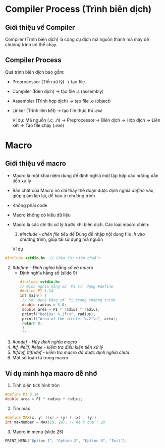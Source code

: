 # Compiler Process (Trình biên dịch)
 ## Giới thiệu về Compiler 
Compiler (Trình biên dịch) là công cụ dịch mã nguồn thành mã máy để chương trình có thể chạy. 

 ## Compiler Process
Quá trình biên dịch bao gồm: 
* Preprocessor (Tiền xử lý) -> tạo file *.*
* Compiler (Biên dịch) -> tạo file *.s* (assembly)
* Assembler (Trình hợp dịch) -> tạo file *.o* (object)
* Linker (Trình liên kết) -> tạo file thực thi *.exe*

  Ví dụ:
  Mã nguồn (*.c, .h*) -> Preprocessor -> Biên dịch -> Hợp dịch -> Liên kết -> Tạo file chạy (*.exe*)

# Macro
 ## Giới thiệu về macro
- Macro là một khái niệm dùng để định nghĩa một tập hợp các hướng dẫn tiền xử lý
- Bản chất của Macro nó chỉ thay thế đoạn được định nghĩa *define* vào, giúp giảm lặp lại, dễ bảo trì chương trình
- Không phải code
- Macro không có kiểu dữ liệu
- Macro là các chỉ thị xử lý trước khi biên dịch. Các loại macro chính:

  1. *#include - chèn file tiêu đề*
  Dùng để nhập nội dung file *.h* vào chương trình, giúp tái sử dụng mã nguồn

  Ví dụ
```cpp
#include <stdio.h>  // Chèn thư viện chuẩn
```
  2. *#define - Định nghĩa hằng số và macro*
     * Định nghĩa hằng số (slide 9)
       ```cpp
       #include <stdio.h>
       // Định nghĩa hằng số Pi sử dụng #define
       #define PI 3.14
       int main() {
        // Sử dụng hằng số Pi trong chương trình
        double radius = 5.0;
        double area = PI * radius * radius;
        printf("Radius: %.2f\n", radius);
        printf("Area of the circle: %.2f\n", area);
        return 0;
        }
       '''
  4. *#undef - Hủy định nghĩa macro*
  5. *#if, #elif, #else - kiểm tra điều kiện tiền xử lý*
  6. *#ifdef, #ifndef - kiểm tra macro đã được định nghĩa chưa*
  7. Một số toán tử trong macro

## Ví dụ minh họa macro dễ nhớ
 1. Tính diện tích hình tròn
```cpp
#define PI 3.14
double area = PI * radius * radius;
```

 2. Tìm max
```cpp
#define MAX(x, y) ((x) > (y) ? (x) : (y))
int maxNumber = MAX(10, 20); // Kết quả: 20
```
    
 3. Macro in menu (slide 25)
```cpp
PRINT_MENU("Option 1", "Option 2", "Option 3", "Exit");
```

